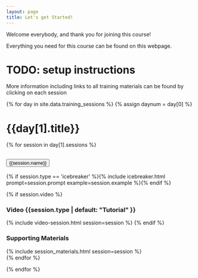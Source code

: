 ```yaml
---
layout: page
title: Let's get Started!
---
```


Welcome everybody, and thank you for joining this course!

Everything you need for this course can be found on this webpage.

# TODO: setup instructions


More information including links to all training materials can be found by clicking on each session

{% for day in site.data.training_sessions %}
 {% assign daynum = day[0] %}

# {{day[1].title}}

<div class="accordion" id="accordion{{daynum}}">

{% for session in day[1].sessions %}
 <div class="accordion-item">
  <h2 class="accordion-header" id="heading{{daynum}}{{forloop.index0}}">
   <button class="accordion-button" type="button" data-bs-toggle="collapse" data-bs-target="#collapse{{daynum}}{{forloop.index0}}" aria-expanded="true" aria-controls="collapse{{daynum}}{{forloop.index0}}">
        {{session.name}}
   </button>
  </h2>
  <div id="collapse{{daynum}}{{forloop.index0}}" class="accordion-collapse collapse {% if session.show  %}show{% endif %}" aria-labelledby="heading{{daynum}}{{forlop.index0}}" data-bs-parent="#accordion{{daynum}}">
   <div class="accordion-body">



   <!-- icebreaker -->
   {% if session.type == 'icebreaker' %}{% include icebreaker.html prompt=session.prompt example=session.example %}{% endif %}


   <!-- session description
   {% if session.description %}
   <h3>Description</h3>
   <p> {{ session.description }} </p>
   {% endif %}
   -->

   <!-- speaker and video -->
   {% if session.video %}
   <h3 class="session-section"> Video {{session.type | default: "Tutorial" }} </h3>
   {% include video-session.html session=session %}
   {% endif %}

   <!-- session links  -->
   <h3 class="session-section">Supporting Materials </h3>
   {% include session_materials.html session=session %}
   <!-- end session links -->

   </div><!-- end accordion body -->
  </div><!-- end collapse -->
 </div><!-- end accordion item (training session) -->
 {% endfor %}

</div><!-- end accordion (day) -->

{% endfor %}


